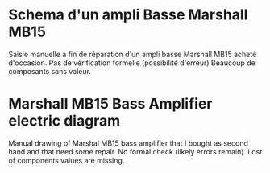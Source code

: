 # Schema d'un ampli Basse Marshall MB15
Saisie manuelle a fin de réparation d'un ampli basse Marshall MB15 acheté d'occasion. Pas de vérification formelle (possibilité d'erreur) Beaucoup de composants sans valeur.
# Marshall MB15 Bass Amplifier electric diagram
Manual drawing of Marshal MB15 bass amplifier that I bought as second hand and that need some repair. No formal check (likely errors remain). Lost of components values are missing.
